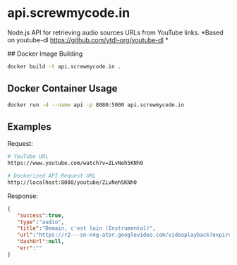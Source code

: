 # api.screwmycode.in

Node.js API for retrieving audio sources URLs from YouTube links.
*Based on youtube-dl https://github.com/ytdl-org/youtube-dl *

## Docker Image Building
```bash
docker build -t api.screwmycode.in .
```

## Docker Container Usage
```bash
docker run -d --name api -p 8080:5000 api.screwmycode.in
```

## Examples
Request:
```bash
# YouTube URL
https://www.youtube.com/watch?v=ZLvNeh5KNh0

# Dockerized API Request URL
http://localhost:8080/youtube/ZLvNeh5KNh0
```
Response:
```json
{
   "success":true,
   "type":"audio",
   "title":"Demain, c'est loin (Instrumental)",
   "url":"https://r2---sn-n4g-ator.googlevideo.com/videoplayback?expire=1576518144&ei=n233XYT5Ns3zVr-bqLgM&ip=77.140.139.63&id=o-APvyVg-O3aQtXhETBUVNIYzYDzTDF53bpsM-PxAeoMij&itag=140&source=youtube&requiressl=yes&mm=31%2C29&mn=sn-n4g-ator%2Csn-n4g-jqber&ms=au%2Crdu&mv=m&mvi=1&pcm2cms=yes&pl=24&gcr=fr&initcwndbps=1751250&mime=audio%2Fmp4&gir=yes&clen=8771037&dur=541.826&lmt=1565950321502836&mt=1576496455&fvip=6&keepalive=yes&fexp=23842630&c=WEB&txp=5431432&sparams=expire%2Cei%2Cip%2Cid%2Citag%2Csource%2Crequiressl%2Cgcr%2Cmime%2Cgir%2Cclen%2Cdur%2Clmt&lsparams=mm%2Cmn%2Cms%2Cmv%2Cmvi%2Cpcm2cms%2Cpl%2Cinitcwndbps&lsig=AHylml4wRAIgEg69gaSTGr7U5MH1cYY943jRR5IZMmmR_x9J0bPvoC0CIG5PXJPji3IyxGJFrrjKhVWBZLijzKvdyqfcZ6tj8DI6&sig=ALgxI2wwRQIhAJwUdF4OKgf_2_BkfwcGYUBD3nnlfnhEV0-D_XXbDoTzAiB3x_QlFlfAgbWdxQBj657yhLvxTiemdUoWuKqBktZUOQ==&ratebypass=yes",
   "dashUrl":null,
   "err":""
}
```
